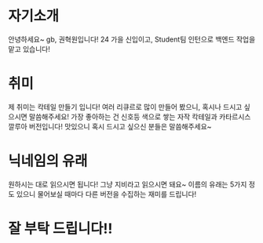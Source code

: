 # 자기소개
안녕하세요~ gb, 권혁원입니다!
24 가을 신입이고, Student팀 인턴으로 백엔드 작업을 맡고 있습니다!

# 취미
제 취미는 칵테일 만들기 입니다!
여러 리큐르로 많이 만들어 봤으니, 혹시나 드시고 싶으시면 말씀해주세요!
가장 좋아하는 건 신호등 색으로 쌓는 자작 칵테일과 카타르시스 깔루아 버전입니다!
맛있으니 혹시 드시고 싶으신 분들은 말씀해주세요~

# 닉네임의 유래
원하시는 대로 읽으시면 됩니다!
그냥 지비라고 읽으시면 돼요~
이름의 유래는 5가지 정도 있으니 물어보실 때마다 다른 버전을 수집하는 재미를 드립니다!

# 잘 부탁 드립니다!!


